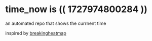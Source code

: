 # time_now is (( 1727974800284 ))

an automated repo that shows the currnent time

inspired by [breakingheatmap](https://github.com/breakingheatmap/breakingheatmap)